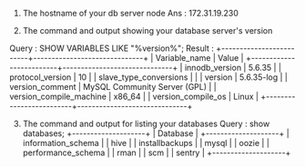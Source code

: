 1) The hostname of your db server node 
Ans : 172.31.19.230

2) The command and output showing your database server's version

Query  : SHOW VARIABLES LIKE "%version%";
Result : 
+-------------------------+------------------------------+
| Variable_name           | Value                        |
+-------------------------+------------------------------+
| innodb_version          | 5.6.35                       |
| protocol_version        | 10                           |
| slave_type_conversions  |                              |
| version                 | 5.6.35-log                   |
| version_comment         | MySQL Community Server (GPL) |
| version_compile_machine | x86_64                       |
| version_compile_os      | Linux                        |
+-------------------------+------------------------------+

3) The command and output for listing your databases
Query : show databases;
+--------------------+
| Database           |
+--------------------+
| information_schema |
| hive               |
| installbackups     |
| mysql              |
| oozie              |
| performance_schema |
| rman               |
| scm                |
| sentry             |
+--------------------+
